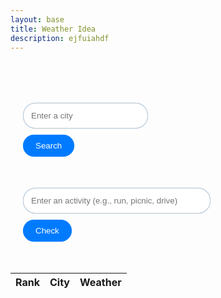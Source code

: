 ```yaml
---
layout: base
title: Weather Idea
description: ejfuiahdf
---
```


<br>

  <style>
/* Keyframes for pulsing border animation */
@keyframes pulse {
  0% {
    box-shadow: 0 0 0 0 rgba(0, 123, 255, 0.5);
  }
  50% {
    box-shadow: 0 0 15px 5px rgba(0, 123, 255, 0.5); /* Larger shadow */
  }
  100% {
    box-shadow: 0 0 0 0 rgba(0, 123, 255, 0.5);
  }
}

/* General container styling */
.weather-container, .activity-container {
  margin-top: 50px;
  text-align: left; /* Align content to the left */
  padding: 0 20px; /* Add padding for better alignment */
}

/* Input and button containers */
.weather-input-container, .activity-input-container {
  display: flex;
  flex-direction: column;
  align-items: flex-start; /* Align items to the start of the container */
}

/* Text boxes with animation */
input[type="text"] {
  padding: 12px;
  border: 1px solid #ccc;
  border-radius: 20px;
  margin-bottom: 10px; /* Add spacing between text box and button */
  width: 200px; /* Set width for weather input */
  animation: pulse 2s infinite; /* Apply the pulsing animation */
}

.activity-input-container input[type="text"] {
  width: 300px; /* Set larger width for activity input */
}

/* Buttons with animation */
button {
  padding: 10px 20px;
  background-color: #007bff;
  color: #fff;
  border: none;
  border-radius: 20px;
  cursor: pointer;
  transition: background-color 0.3s, box-shadow 0.3s; /* Add transition for box-shadow */
  outline: none;
  animation: pulse 2s infinite; /* Apply the pulsing animation */
}

/* Stop animation and apply solid shadow when button is focused */
button:focus {
  box-shadow: 0 0 10px rgba(0, 123, 255, 0.7); /* Solid shadow when focused */
  animation: none; /* Stop the pulsing animation */
}

button:hover {
  background-color: #0056b3;
  box-shadow: 0 0 10px rgba(0, 123, 255, 0.5); /* Apply shadow on hover for consistency */
}

/* Spacing for suggestion */
#activity-suggestion {
  margin-top: 20px; /* Add spacing between the button and the suggestion */
}

/* Spacing for weather chart */
#top-cities-table {
  margin-top: 50px; /* Add spacing between the check button and the chart */
}

  </style>

<!-- Existing Weather Search and Display -->
<div class="weather-container">
  <div class="weather-input-container">
    <input type="text" id="location" placeholder="Enter a city">
    <button onclick="fetchWeather()">Search</button>
  </div>
  <div id="weather-data"></div>
</div>

<!-- Activity Check Section (Moved Down and Larger Text Box) -->
<div class="activity-container">
  <div class="activity-input-container">
    <input type="text" id="activity" placeholder="Enter an activity (e.g., run, picnic, drive)">
    <button onclick="checkActivityWeather()">Check</button>
  </div>
  <div id="activity-suggestion"></div>
</div>

  <!-- Table to display top 10 cities' weather data -->
  <table id="top-cities-table" class="container">
    <thead>
      <tr>
        <th>Rank</th>
        <th>City</th>
        <th>Weather</th>
      </tr>
    </thead>
    <tbody>
      <!-- Data for top 10 cities will be inserted here dynamically -->
    </tbody>
  </table>

  <script>
// Function to fetch weather data when called
function fetchWeather() {
  var locationInput = document.getElementById("location");
  var location = locationInput.value.trim();

  if (location === "") {
    alert("Please enter a city.");
    return;
  }

  var OpenWeatherMapAPIKey = "06ffac091aa8f9ef15e54c9209611dcd";
  var URL = `https://api.openweathermap.org/data/2.5/weather?q=${location}&appid=${OpenWeatherMapAPIKey}`;

  fetch(URL)
    .then(response => response.json())
    .then(data => {
      if (data.sys) {
        var weatherContainer = document.getElementById("weather-data");
        var temperature = Math.round(((data.main.temp - 273.15) * (9 / 5)) + 32).toFixed(0);

        weatherContainer.innerHTML = `
          <br>
          <h2>Weather in ${data.name}, ${data.sys.country} looks like:</h2>
          <p>Temperature: ${temperature}°F, ${data.weather[0].description}</p>
          <p>Humidity is ${data.main.humidity}%</p>
        `;
      } else {
        console.error("Error fetching weather data: Country information not available.");
        alert('Please try retyping the city name');
      }
    })
    .catch(error => {
      console.error("Error fetching weather data:", error);
    });
}

// Function to fetch weather data when called
function fetchWeather() {
  var locationInput = document.getElementById("location");
  var location = locationInput.value.trim();

  if (location === "") {
    alert("Please enter a city.");
    return;
  }

  var OpenWeatherMapAPIKey = "06ffac091aa8f9ef15e54c9209611dcd";
  var URL = `https://api.openweathermap.org/data/2.5/weather?q=${location}&appid=${OpenWeatherMapAPIKey}`;

  fetch(URL)
    .then(response => response.json())
    .then(data => {
      if (data.sys) {
        var weatherContainer = document.getElementById("weather-data");
        var temperature = Math.round(((data.main.temp - 273.15) * (9 / 5)) + 32).toFixed(0);
        var description = data.weather[0].description;

        weatherContainer.innerHTML = `
          <br>
          <h2>Weather in ${data.name}, ${data.sys.country} looks like:</h2>
          <p id="temperature">Temperature: ${temperature}°F</p>
          <p id="description">Description: ${description}</p>
          <p>Humidity is ${data.main.humidity}%</p>
        `;
      } else {
        console.error("Error fetching weather data: Country information not available.");
        alert('Please try retyping the city name');
      }
    })
    .catch(error => {
      console.error("Error fetching weather data:", error);
    });
}

// Check weather for a specific activity
function checkActivityWeather() {
  var activity = document.getElementById("activity").value.trim().toLowerCase();
  var weatherContainer = document.getElementById("weather-data");

  // Ensure that the weather data is populated
  if (!weatherContainer.innerHTML) {
    alert("Please search for the weather of a city first.");
    return;
  }

  // Safely extract the temperature and description from their respective elements
  var temperatureElement = document.getElementById("temperature");
  var descriptionElement = document.getElementById("description");

  if (!temperatureElement || !descriptionElement) {
    alert("Weather data is missing. Please try again.");
    return;
  }

  var temperature = parseFloat(temperatureElement.innerText.replace("Temperature: ", "").replace("°F", ""));
  var description = descriptionElement.innerText.replace("Description: ", "");

  var recommendation = "";
  if (activity.includes("run") || activity.includes("hike")) {
    if (temperature > 32 && temperature < 75 && description.includes("clear")) {
      recommendation = "Great weather for a run or hike!";
    } else {
      recommendation = "Maybe reconsider; it's not ideal weather for running or hiking.";
    }
  } else if (activity.includes("picnic")) {
    if (temperature >= 50 && temperature <= 85 && !description.includes("rain")) {
      recommendation = "Perfect weather for a picnic!";
    } else {
      recommendation = "Not the best weather for a picnic.";
    }
  } else if (activity.includes("drive")) {
    if (!description.includes("rain") && !description.includes("snow") && temperature > 32) {
      recommendation = "Good weather for a drive!";
    } else {
      recommendation = "Be cautious, weather conditions are not ideal for driving.";
    }
  } else {
    recommendation = "Sorry, I don't have a recommendation for that activity.";
  }

  var suggestionContainer = document.getElementById("activity-suggestion");
  suggestionContainer.innerHTML = `<p>${recommendation}</p>`;
}



// Function to fetch weather for a specific city
function fetchWeatherForCity(cityName) {
  var OpenWeatherMapAPIKey = "06ffac091aa8f9ef15e54c9209611dcd"; 
  var URL = `https://api.openweathermap.org/data/2.5/weather?q=${cityName}&appid=${OpenWeatherMapAPIKey}`;

  return fetch(URL)
    .then(response => {
      if (!response.ok) {
        throw new Error("Network response was not ok");
      }
      return response.json();
    })
    .then(data => {
      if (data && data.main) {
        return data;
      } else {
        throw new Error("Weather data not available for city: " + cityName);
      }
    })
    .catch(error => {
      console.error("Error fetching weather data for city:", error);
      return null;
    });
}

// Fetch weather for top cities and populate table
function fetchWeatherForTopCities() {
  var topCities = ["New York", "Los Angeles", "Chicago", "Houston", "Phoenix", "Philadelphia", "San Antonio", "San Diego", "Dallas", "Austin"];

  Promise.all(topCities.map(city => fetchWeatherForCity(city)))
    .then(weatherDataArray => {
      var tableBody = document.querySelector("#top-cities-table tbody");
      tableBody.innerHTML = "";

      weatherDataArray.forEach((weatherData, index) => {
        if (weatherData) {
          var temperature = Math.round(((weatherData.main.temp - 273.15) * (9 / 5)) + 32).toFixed(0);
          var row = `<tr>
                       <td>${index + 1}</td>
                       <td>${topCities[index]}</td>
                       <td>${temperature}°F, ${weatherData.weather[0].description}</td>
                     </tr>`;
          tableBody.innerHTML += row;
        }
      });
    })
    .catch(error => {
      console.error("Error fetching weather data for top cities:", error);
    });
}

fetchWeatherForTopCities();
  </script>
